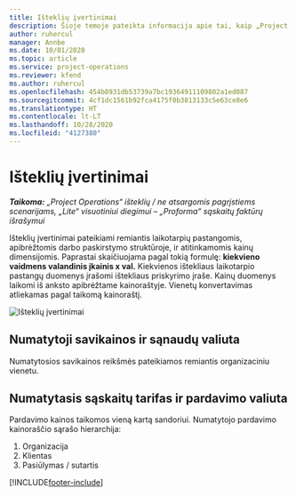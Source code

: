 ```yaml
---
title: Išteklių įvertinimai
description: Šioje temoje pateikta informacija apie tai, kaip „Project Operations“ nustatomi išteklių įvertinimai.
author: ruhercul
manager: Annbe
ms.date: 10/01/2020
ms.topic: article
ms.service: project-operations
ms.reviewer: kfend
ms.author: ruhercul
ms.openlocfilehash: 454b8931db53739a7bc19364911109802a1ed087
ms.sourcegitcommit: 4cf1dc1561b92fca4175f0b3813133c5e63ce8e6
ms.translationtype: HT
ms.contentlocale: lt-LT
ms.lasthandoff: 10/28/2020
ms.locfileid: "4127380"
---
```

# <a name="resource-estimates"></a>Išteklių įvertinimai

_**Taikoma:** „Project Operations“ išteklių / ne atsargomis pagrįstiems scenarijams, „Lite“ visuotiniui diegimui – „Proforma“ sąskaitų faktūrų išrašymui_

Išteklių įvertinimai pateikiami remiantis laikotarpių pastangomis, apibrėžtomis darbo paskirstymo struktūroje, ir atitinkamomis kainų dimensijomis. Paprastai skaičiuojama pagal tokią formulę: **kiekvieno vaidmens valandinis įkainis x val.** Kiekvienos ištekliaus laikotarpio pastangų duomenys įrašomi ištekliaus priskyrimo įraše. Kainų duomenys laikomi iš anksto apibrėžtame kainoraštyje. Vienetų konvertavimas atliekamas pagal taikomą kainoraštį.

![Išteklių įvertinimai](./media/navigation12.png)

## <a name="default-cost-price-and-cost-currency"></a>Numatytoji savikainos ir sąnaudų valiuta

Numatytosios savikainos reikšmės pateikiamos remiantis organizaciniu vienetu.

## <a name="default-bill-rate-and-sales-currency"></a>Numatytasis sąskaitų tarifas ir pardavimo valiuta

Pardavimo kainos taikomos vieną kartą sandoriui. Numatytojo pardavimo kainoraščio sąrašo hierarchija:

1. Organizacija
2. Klientas
3. Pasiūlymas / sutartis


[!INCLUDE[footer-include](../includes/footer-banner.md)]